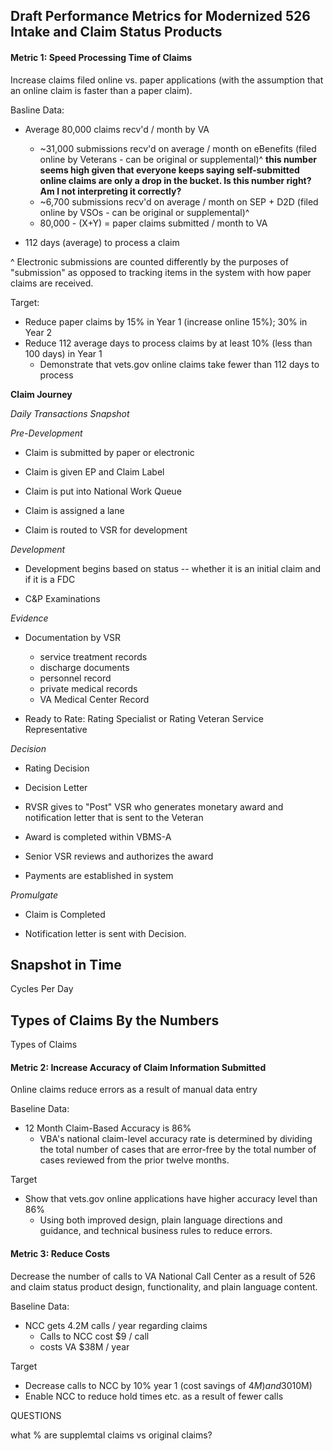 ## Draft Performance Metrics for Modernized 526 Intake and Claim Status Products

#### Metric 1: Speed Processing Time of Claims
Increase claims filed online vs. paper applications (with the assumption that an online claim is faster than a paper claim).

Basline Data:
- Average 80,000 claims recv'd / month by VA
    - ~31,000 submissions recv'd on average / month on eBenefits (filed online by Veterans - can be original or supplemental)^ **this number seems high given that everyone keeps saying self-submitted online claims are only a drop in the bucket. Is this number right? Am I not interpreting it correctly?**
    - ~6,700 submissions recv'd on average / month on SEP + D2D (filed online by VSOs - can be original or supplemental)^
    - 80,000 - (X+Y) = paper claims submitted / month to VA

- 112 days (average) to process a claim

^ Electronic submissions are counted differently by the purposes of "submission" as opposed to tracking items in the system with how paper claims are received. 


Target:
- Reduce paper claims by 15% in Year 1 (increase online 15%); 30% in Year 2
- Reduce 112 average days to process claims by at least 10% (less than 100 days) in Year 1
    - Demonstrate that vets.gov online claims take fewer than 112 days to process
    
__Claim Journey__

_Daily Transactions Snapshot_

_Pre-Development_

- Claim is submitted by paper or electronic

- Claim is given EP and Claim Label

- Claim is put into National Work Queue

- Claim is assigned a lane

- Claim is routed to VSR for development

_Development_

- Development begins based on status -- whether it is an initial claim and if it is a FDC

- C&P Examinations 

_Evidence_

- Documentation by VSR
   - service treatment records
   - discharge documents
   - personnel record
   - private medical records
   - VA Medical Center Record
      
- Ready to Rate: Rating Specialist or Rating Veteran Service Representative

_Decision_

- Rating Decision

- Decision Letter

- RVSR gives to "Post" VSR who generates monetary award and notification letter that is sent to the Veteran

- Award is completed within VBMS-A

- Senior VSR reviews and authorizes the award

- Payments are established in system

_Promulgate_

- Claim is Completed

- Notification letter is sent with Decision.

## Snapshot in Time

Cycles Per Day

## Types of Claims By the Numbers

Types of Claims

#### Metric 2: Increase Accuracy of Claim Information Submitted
Online claims reduce errors as a result of manual data entry 

Baseline Data:
- 12 Month Claim-Based Accuracy is 86%
    - VBA's national claim-level accuracy rate is determined by dividing the total number of cases that are error-free by the total number of cases reviewed from the prior twelve months.

Target
- Show that vets.gov online applications have higher accuracy level than 86%
    - Using both improved design, plain language directions and guidance, and technical business rules to reduce errors.

#### Metric 3: Reduce Costs 
Decrease the number of calls to VA National Call Center as a result of 526 and claim status product design, functionality, and plain language content.

Baseline Data:
- NCC gets 4.2M calls / year regarding claims
    - Calls to NCC cost $9 / call
    - costs VA $38M / year

Target
- Decrease calls to NCC by 10% year 1 (cost savings of $4M) and 30% year 2 ($10M)
- Enable NCC to reduce hold times etc. as a result of fewer calls

QUESTIONS

what % are supplemtal claims vs original claims?
